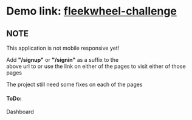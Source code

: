 <h1>Demo link: <a href="https://eloquent-shirley-f0ec3a.netlify.app/">fleekwheel-challenge</a></h1>

<h2>NOTE</h2>
<p>This application is not mobile responsive yet!</p>
<p>Add <strong>"/signup"</strong> or <strong>"/signin"</strong> as a suffix to the <br/>
above url to or use the link on either of the pages to visit either of those pages</p>

<p>The project still need some fixes on each of the pages</p>

<h4>ToDo:</h4>
<p>Dashboard</p>
